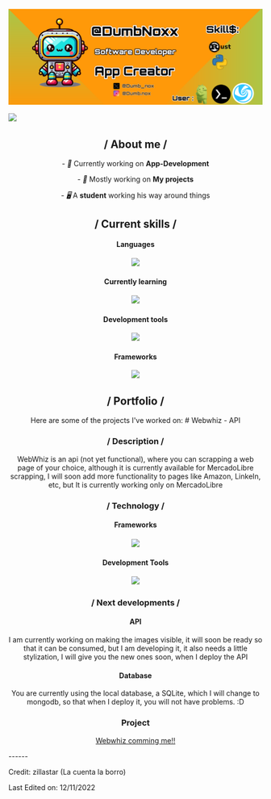 <p align="center">
  <img src="/resources/Banneer.png">
</p>

<img src="https://readme-typing-svg.herokuapp.com?font=Fira+Code&weight=500&pause=1000&color=89CFF0&width=435&lines=Hello,+I'm+Dylan+Marcano.">

<div>

<h2 align="center"> / About me /</h2>
<p align="center">
  - <i>👑</i> Currently working on <b>App-Development</b>
</p>
<p align="center">
  - <i>🎩</i> Mostly working on <b>My projects</b>
</p>
<p align="center">
  - <i>🖥️</i> A <b>student</b> working his way around things
</p>

<h2 align="center"> / Current skills / </h2>
<h4 align="center"> Languages </h4>
<p align="center">
  <a href="https://skillicons.dev">
    <img src="https://skillicons.dev/icons?i=py,c,cpp"/>
  </a>
</p>
<h4 align="center"> Currently learning </h4>
<p align="center">
  <a href="https://skillicons.dev">
    <img src="https://skillicons.dev/icons?i=java" />
  </a>
</p>

<h4 align="center"> Development tools </h4>
<p align="center">
  <a href="https://skillicons.dev">
    <img src="https://skillicons.dev/icons?i=bash,neovim,git," />
  </a>
</p>
<h4 align="center"> Frameworks </h4>
<p align="center">
  <a href="https://skillicons.dev">
    <img src="https://skillicons.dev/icons?i=flask,bootstrap," />
  </a>
</p>


<h2 align="center"> / Portfolio / </h2>
<p align="center">
  Here are some of the projects I've worked on:
# Webwhiz - API
<h3 align='center'>/ Description /</h3>
<p align='center'>
				WebWhiz is an api (not yet functional), where you can scrapping a web page of your choice, although it is currently available for MercadoLibre scrapping, I will soon add more functionality to pages like Amazon, LinkeIn, etc, but It is currently working only on MercadoLibre
</p>
<h3 align='center'>/ Technology /</h3>
<h4 align="center">Frameworks<h4>
<p align="center">
				<a href="https://skillicons.dev">
								<img src="https://skillicons.dev/icons?i=flask,bootstrap,"/>
				</a>
</p>
<h4 align="center">Development Tools</h4>
<p align="center">
				<a href="https://skillicons.dev">
								<img src="https://skillicons.dev/icons?i=neovim,bash,git,"/>
				</a>
</p>
<h3 align="center">/ Next developments /</h3>
<h4 align="center">API</h4>
<p align="center">
I am currently working on making the images visible, it will soon be ready so that it can be consumed, but I am developing it, it also needs a little stylization, I will give you the new ones soon, when I deploy the API
</p>
<h4 align="center">Database</h4>
<p align="center">
You are currently using the local database, a SQLite, which I will change to mongodb, so that when I deploy it, you will not have problems. :D 
</p>

<h3 align='center'>Project</h3>
<p align='center'>
  <a href='https://webwhiz-api.vercel.app/ target='_blank''>Webwhiz comming me!!</a>
</p>
</div>
------

Credit: zillastar (La cuenta la borro)

Last Edited on: 12/11/2022
